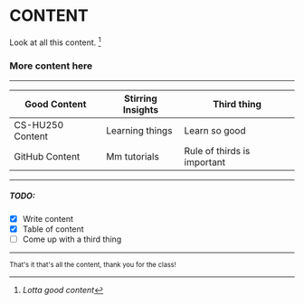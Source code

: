 # **CONTENT**

Look at all this content. [^1]


[^1]: *Lotta good content*


### More content here
---

| Good Content | Stirring Insights | Third thing |
| ------------| ------------- | --------------- |
| CS-HU250 Content | Learning things | Learn so good |
| GitHub Content | Mm tutorials | Rule of thirds is important |

---

##### TODO:

- [x] Write content
- [x] Table of content
- [ ] Come up with a third thing

---

<sub>That's it that's all the content, thank you for the class!</sub>
